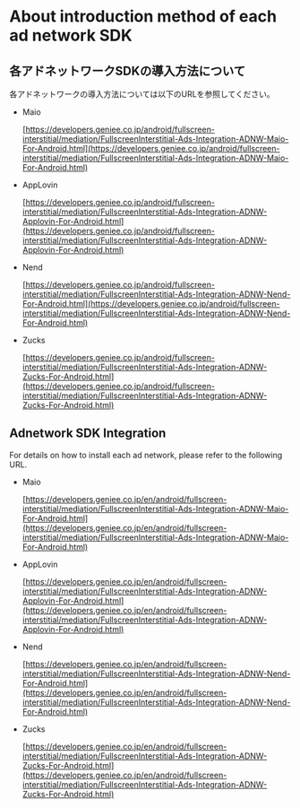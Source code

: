 # About introduction method of each ad network SDK


## 各アドネットワークSDKの導入方法について

各アドネットワークの導入方法については以下のURLを参照してください。

- Maio

	[https://developers.geniee.co.jp/android/fullscreen-interstitial/mediation/FullscreenInterstitial-Ads-Integration-ADNW-Maio-For-Android.html](https://developers.geniee.co.jp/android/fullscreen-interstitial/mediation/FullscreenInterstitial-Ads-Integration-ADNW-Maio-For-Android.html)

- AppLovin

	[https://developers.geniee.co.jp/android/fullscreen-interstitial/mediation/FullscreenInterstitial-Ads-Integration-ADNW-Applovin-For-Android.html](https://developers.geniee.co.jp/android/fullscreen-interstitial/mediation/FullscreenInterstitial-Ads-Integration-ADNW-Applovin-For-Android.html)


- Nend

	[https://developers.geniee.co.jp/android/fullscreen-interstitial/mediation/FullscreenInterstitial-Ads-Integration-ADNW-Nend-For-Android.html](https://developers.geniee.co.jp/android/fullscreen-interstitial/mediation/FullscreenInterstitial-Ads-Integration-ADNW-Nend-For-Android.html)

- Zucks
	
	[https://developers.geniee.co.jp/android/fullscreen-interstitial/mediation/FullscreenInterstitial-Ads-Integration-ADNW-Zucks-For-Android.html](https://developers.geniee.co.jp/android/fullscreen-interstitial/mediation/FullscreenInterstitial-Ads-Integration-ADNW-Zucks-For-Android.html)

## Adnetwork SDK Integration  

For details on how to install each ad network, please refer to the following URL.

- Maio

	[https://developers.geniee.co.jp/en/android/fullscreen-interstitial/mediation/FullscreenInterstitial-Ads-Integration-ADNW-Maio-For-Android.html](https://developers.geniee.co.jp/en/android/fullscreen-interstitial/mediation/FullscreenInterstitial-Ads-Integration-ADNW-Maio-For-Android.html)

- AppLovin

	[https://developers.geniee.co.jp/en/android/fullscreen-interstitial/mediation/FullscreenInterstitial-Ads-Integration-ADNW-Applovin-For-Android.html](https://developers.geniee.co.jp/en/android/fullscreen-interstitial/mediation/FullscreenInterstitial-Ads-Integration-ADNW-Applovin-For-Android.html)

- Nend

	[https://developers.geniee.co.jp/en/android/fullscreen-interstitial/mediation/FullscreenInterstitial-Ads-Integration-ADNW-Nend-For-Android.html](https://developers.geniee.co.jp/en/android/fullscreen-interstitial/mediation/FullscreenInterstitial-Ads-Integration-ADNW-Nend-For-Android.html)

- Zucks
	
	[https://developers.geniee.co.jp/en/android/fullscreen-interstitial/mediation/FullscreenInterstitial-Ads-Integration-ADNW-Zucks-For-Android.html](https://developers.geniee.co.jp/en/android/fullscreen-interstitial/mediation/FullscreenInterstitial-Ads-Integration-ADNW-Zucks-For-Android.html)


